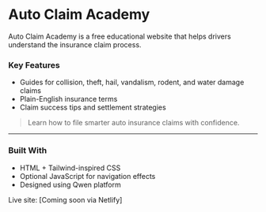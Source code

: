 # Auto Claim Academy

Auto Claim Academy is a free educational website that helps drivers understand the insurance claim process.

### Key Features
- Guides for collision, theft, hail, vandalism, rodent, and water damage claims
- Plain-English insurance terms
- Claim success tips and settlement strategies

> Learn how to file smarter auto insurance claims with confidence.

---

### Built With
- HTML + Tailwind-inspired CSS
- Optional JavaScript for navigation effects
- Designed using Qwen platform

Live site: [Coming soon via Netlify]
